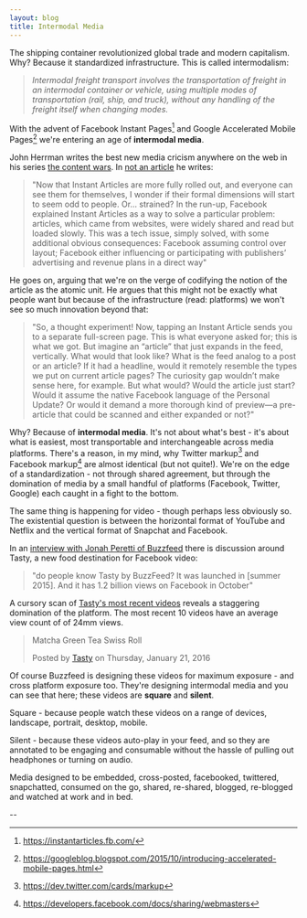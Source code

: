 ```yaml
---
layout: blog
title: Intermodal Media
---
```


The shipping container revolutionized global trade and modern capitalism. Why? Because it standardized infrastructure. This is called intermodalism:

>*Intermodal freight transport involves the transportation of freight in an intermodal container or vehicle, using multiple modes of transportation (rail, ship, and truck), without any handling of the freight itself when changing modes.*

With the advent of Facebook Instant Pages[^1] and Google Accelerated Mobile Pages[^2] we're entering an age of **intermodal media**.

John Herrman writes the best new media cricism anywhere on the web in his series [the content wars](http://www.theawl.com/slug/the-content-wars). In [not an article](http://www.theawl.com/2015/10/not-an-article) he writes:

>"Now that Instant Articles are more fully rolled out, and everyone can see them for themselves, I wonder if their formal dimensions will start to seem odd to people. Or… strained? In the run-up, Facebook explained Instant Articles as a way to solve a particular problem: articles, which came from websites, were widely shared and read but loaded slowly. This was a tech issue, simply solved, with some additional obvious consequences: Facebook assuming control over layout; Facebook either influencing or participating with publishers’ advertising and revenue plans in a direct way"

He goes on, arguing that we're on the verge of codifying the notion of the article as the atomic unit. He argues that this might not be exactly what people want but because of the infrastructure (read: platforms) we won't see so much innovation beyond that:

>"So, a thought experiment! Now, tapping an Instant Article sends you to a separate full-screen page. This is what everyone asked for; this is what we got. But imagine an “article” that just expands in the feed, vertically. What would that look like? What is the feed analog to a post or an article? If it had a headline, would it remotely resemble the types we put on current article pages? The curiosity gap wouldn’t make sense here, for example. But what would? Would the article just start? Would it assume the native Facebook language of the Personal Update? Or would it demand a more thorough kind of preview—a pre-article that could be scanned and either expanded or not?"

Why? Because of **intermodal media**. It's not about what's best - it's about what is easiest, most transportable and interchangeable across media platforms. There's a reason, in my mind, why Twitter markup[^3] and Facebook markup[^4] are almost identical (but not quite!). We're on the edge of a standardization - not through shared agreement, but through the domination of media by a small handful of platforms (Facebook, Twitter, Google) each caught in a fight to the bottom.

The same thing is happening for video - though perhaps less obviously so. The existential question is between the horizontal format of YouTube and Netflix and the vertical format of Snapchat and Facebook.

In an [interview with Jonah Peretti of Buzzfeed](http://www.businessinsider.com/buzzfeed-founder-jonah-peretti-at-ignition-2015-12) there is discussion around Tasty, a new food destination for Facebook video:

>"do people know Tasty by BuzzFeed? It was launched in [summer 2015]. And it has 1.2 billion views on Facebook in October"

A cursory scan of [Tasty's most recent videos](https://www.facebook.com/buzzfeedtasty/videos) reveals a staggering domination of the platform. The most recent 10 videos have an average view count of of 24mm views.

<div id="fb-root"></div><script>(function(d, s, id) {  var js, fjs = d.getElementsByTagName(s)[0];  if (d.getElementById(id)) return;  js = d.createElement(s); js.id = id;  js.src = "//connect.facebook.net/en_US/sdk.js#xfbml=1&version=v2.3";  fjs.parentNode.insertBefore(js, fjs);}(document, 'script', 'facebook-jssdk'));</script><div class="fb-video" data-allowfullscreen="1" data-href="/buzzfeedtasty/videos/vb.1614251518827491/1708525039400138/?type=3"><div class="fb-xfbml-parse-ignore"><blockquote cite="https://www.facebook.com/buzzfeedtasty/videos/1708525039400138/"><a href="https://www.facebook.com/buzzfeedtasty/videos/1708525039400138/"></a><p>Matcha Green Tea Swiss Roll</p>Posted by <a href="https://www.facebook.com/buzzfeedtasty/">Tasty</a> on Thursday, January 21, 2016</blockquote></div></div>

Of course Buzzfeed is designing these videos for maximum exposure - and cross platform exposure too. They're designing intermodal media and you can see that here; these videos are **square** and **silent**.

Square - because people watch these videos on a range of devices, landscape, portrait, desktop, mobile.

Silent - because these videos auto-play in your feed, and so they are annotated to be engaging and consumable without the hassle of pulling out headphones or turning on audio.

Media designed to be embedded, cross-posted, facebooked, twittered, snapchatted, consumed on the go, shared, re-shared, blogged, re-blogged and watched at work and in bed.

--

[^1]: https://instantarticles.fb.com/

[^2]: https://googleblog.blogspot.com/2015/10/introducing-accelerated-mobile-pages.html

[^3]: https://dev.twitter.com/cards/markup

[^4]: https://developers.facebook.com/docs/sharing/webmasters